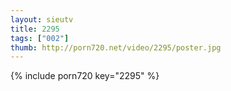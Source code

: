 ```yaml
--- 
layout: sieutv
title: 2295
tags: ["002"]
thumb: http://porn720.net/video/2295/poster.jpg
---
```

{% include porn720 key="2295" %} 
